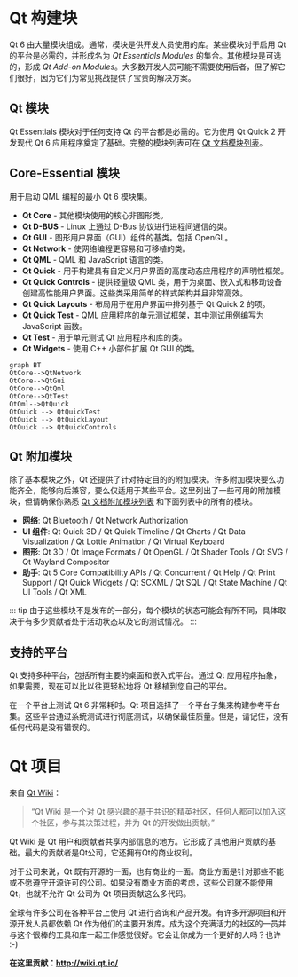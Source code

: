 
# Qt 构建块

Qt 6 由大量模块组成。通常，模块是供开发人员使用的库。某些模块对于启用 Qt 的平台是必需的，并形成名为 *Qt Essentials Modules* 的集合。其他模块是可选的，形成 *Qt Add-on Modules*。大多数开发人员可能不需要使用后者，但了解它们很好，因为它们为常见挑战提供了宝贵的解决方案。

## Qt 模块

Qt Essentials 模块对于任何支持 Qt 的平台都是必需的。它为使用 Qt Quick 2 开发现代 Qt 6 应用程序奠定了基础。完整的模块列表可在 [Qt 文档模块列表](https://doc.qt.io/qt-6/qtmodules.html#qt-essentials)。

## Core-Essential 模块

用于启动 QML 编程的最小 Qt 6 模块集。

* **Qt Core** - 其他模块使用的核心非图形类。
* **Qt D-BUS** - Linux 上通过 D-Bus 协议进行进程间通信的类。
* **Qt GUI** - 图形用户界面（GUI）组件的基类。包括 OpenGL。
* **Qt Network** - 使网络编程更容易和可移植的类。
* **Qt QML** - QML 和 JavaScript 语言的类。
* **Qt Quick** - 用于构建具有自定义用户界面的高度动态应用程序的声明性框架。
* **Qt Quick Controls** - 提供轻量级 QML 类，用于为桌面、嵌入式和移动设备创建高性能用户界面。这些类采用简单的样式架构并且非常高效。
* **Qt Quick Layouts** - 布局用于在用户界面中排列基于 Qt Quick 2 的项。
* **Qt Quick Test** - QML 应用程序的单元测试框架，其中测试用例编写为 JavaScript 函数。
* **Qt Test** - 用于单元测试 Qt 应用程序和库的类。
* **Qt Widgets** - 使用 C++ 小部件扩展 Qt GUI 的类。

```mermaid
graph BT
QtCore-->QtNetwork
QtCore-->QtGui
QtCore-->QtQml
QtCore-->QtTest
QtQml-->QtQuick
QtQuick --> QtQuickTest
QtQuick --> QtQuickLayout
QtQuick --> QtQuickControls
```


## Qt 附加模块

除了基本模块之外，Qt 还提供了针对特定目的的附加模块。许多附加模块要么功能齐全，能够向后兼容，要么仅适用于某些平台。这里列出了一些可用的附加模块，但请确保你熟悉 [Qt 文档附加模块列表](https://doc.qt.io/qt-6/qtmodules.html#qt-add-ons) 和下面列表中的所有的模块。

* **网络**: Qt Bluetooth / Qt Network Authorization
* **UI 组件**: Qt Quick 3D / Qt Quick Timeline / Qt Charts / Qt Data Visualization / Qt Lottie Animation / Qt Virtual Keyboard
* **图形**: Qt 3D / Qt Image Formats / Qt OpenGL / Qt Shader Tools / Qt SVG / Qt Wayland Compositor
* **助手**: Qt 5 Core Compatibility APIs / Qt Concurrent / Qt Help / Qt Print Support / Qt Quick Widgets / Qt SCXML / Qt SQL / Qt State Machine / Qt UI Tools / Qt XML

::: tip
由于这些模块不是发布的一部分，每个模块的状态可能会有所不同，具体取决于有多少贡献者处于活动状态以及它的测试情况。
:::

## 支持的平台

Qt 支持多种平台，包括所有主要的桌面和嵌入式平台。通过 Qt 应用程序抽象，如果需要，现在可以比以往更轻松地将 Qt 移植到您自己的平台。

在一个平台上测试 Qt 6 非常耗时。Qt 项目选择了一个平台子集来构建参考平台集。这些平台通过系统测试进行彻底测试，以确保最佳质量。但是，请记住，没有任何代码是没有错误的。

# Qt 项目

来自 [Qt Wiki](http://wiki.qt.io/)：

> “Qt Wiki 是一个对 Qt 感兴趣的基于共识的精英社区，任何人都可以加入这个社区，参与其决策过程，并为 Qt 的开发做出贡献。”

Qt Wiki 是 Qt 用户和贡献者共享内部信息的地方。它形成了其他用户贡献的基础。最大的贡献者是Qt公司，它还拥有Qt的商业权利。

对于公司来说，Qt 既有开源的一面，也有商业的一面。商业方面是针对那些不能或不愿遵守开源许可的公司。如果没有商业方面的考虑，这些公司就不能使用 Qt，也就不允许 Qt 公司为 Qt 项目贡献这么多代码。

全球有许多公司在各种平台上使用 Qt 进行咨询和产品开发。有许多开源项目和开源开发人员都依赖 Qt 作为他们的主要开发库。成为这个充满活力的社区的一员并与这个很棒的工具和库一起工作感觉很好。它会让你成为一个更好的人吗？也许 :-)

**在这里贡献：http://wiki.qt.io/**
